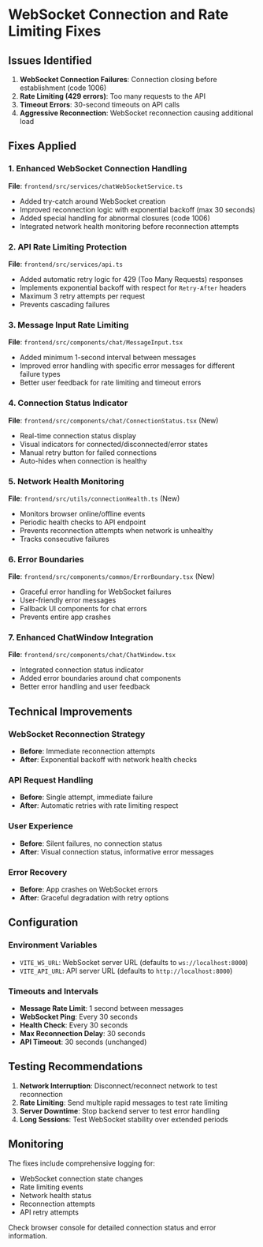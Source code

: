 # WebSocket Connection and Rate Limiting Fixes

## Issues Identified

1. **WebSocket Connection Failures**: Connection closing before establishment (code 1006)
2. **Rate Limiting (429 errors)**: Too many requests to the API
3. **Timeout Errors**: 30-second timeouts on API calls
4. **Aggressive Reconnection**: WebSocket reconnection causing additional load

## Fixes Applied

### 1. Enhanced WebSocket Connection Handling

**File**: `frontend/src/services/chatWebSocketService.ts`

- Added try-catch around WebSocket creation
- Improved reconnection logic with exponential backoff (max 30 seconds)
- Added special handling for abnormal closures (code 1006)
- Integrated network health monitoring before reconnection attempts

### 2. API Rate Limiting Protection

**File**: `frontend/src/services/api.ts`

- Added automatic retry logic for 429 (Too Many Requests) responses
- Implements exponential backoff with respect for `Retry-After` headers
- Maximum 3 retry attempts per request
- Prevents cascading failures

### 3. Message Input Rate Limiting

**File**: `frontend/src/components/chat/MessageInput.tsx`

- Added minimum 1-second interval between messages
- Improved error handling with specific error messages for different failure types
- Better user feedback for rate limiting and timeout errors

### 4. Connection Status Indicator

**File**: `frontend/src/components/chat/ConnectionStatus.tsx` (New)

- Real-time connection status display
- Visual indicators for connected/disconnected/error states
- Manual retry button for failed connections
- Auto-hides when connection is healthy

### 5. Network Health Monitoring

**File**: `frontend/src/utils/connectionHealth.ts` (New)

- Monitors browser online/offline events
- Periodic health checks to API endpoint
- Prevents reconnection attempts when network is unhealthy
- Tracks consecutive failures

### 6. Error Boundaries

**File**: `frontend/src/components/common/ErrorBoundary.tsx` (New)

- Graceful error handling for WebSocket failures
- User-friendly error messages
- Fallback UI components for chat errors
- Prevents entire app crashes

### 7. Enhanced ChatWindow Integration

**File**: `frontend/src/components/chat/ChatWindow.tsx`

- Integrated connection status indicator
- Added error boundaries around chat components
- Better error handling and user feedback

## Technical Improvements

### WebSocket Reconnection Strategy
- **Before**: Immediate reconnection attempts
- **After**: Exponential backoff with network health checks

### API Request Handling
- **Before**: Single attempt, immediate failure
- **After**: Automatic retries with rate limiting respect

### User Experience
- **Before**: Silent failures, no connection status
- **After**: Visual connection status, informative error messages

### Error Recovery
- **Before**: App crashes on WebSocket errors
- **After**: Graceful degradation with retry options

## Configuration

### Environment Variables
- `VITE_WS_URL`: WebSocket server URL (defaults to `ws://localhost:8000`)
- `VITE_API_URL`: API server URL (defaults to `http://localhost:8000`)

### Timeouts and Intervals
- **Message Rate Limit**: 1 second between messages
- **WebSocket Ping**: Every 30 seconds
- **Health Check**: Every 30 seconds
- **Max Reconnection Delay**: 30 seconds
- **API Timeout**: 30 seconds (unchanged)

## Testing Recommendations

1. **Network Interruption**: Disconnect/reconnect network to test reconnection
2. **Rate Limiting**: Send multiple rapid messages to test rate limiting
3. **Server Downtime**: Stop backend server to test error handling
4. **Long Sessions**: Test WebSocket stability over extended periods

## Monitoring

The fixes include comprehensive logging for:
- WebSocket connection state changes
- Rate limiting events
- Network health status
- Reconnection attempts
- API retry attempts

Check browser console for detailed connection status and error information.